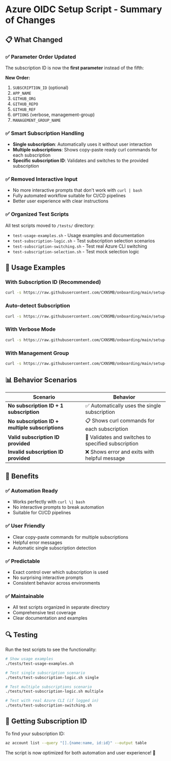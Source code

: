# Azure OIDC Setup Script - Summary of Changes

## 📋 What Changed

### ✅ Parameter Order Updated
The subscription ID is now the **first parameter** instead of the fifth:

**New Order:**
1. `SUBSCRIPTION_ID` (optional)
2. `APP_NAME` 
3. `GITHUB_ORG`
4. `GITHUB_REPO` 
5. `GITHUB_REF`
6. `OPTIONS` (verbose, management-group)
7. `MANAGEMENT_GROUP_NAME`

### ✅ Smart Subscription Handling
- **Single subscription**: Automatically uses it without user interaction
- **Multiple subscriptions**: Shows copy-paste ready curl commands for each subscription
- **Specific subscription ID**: Validates and switches to the provided subscription

### ✅ Removed Interactive Input
- No more interactive prompts that don't work with `curl | bash`
- Fully automated workflow suitable for CI/CD pipelines
- Better user experience with clear instructions

### ✅ Organized Test Scripts
All test scripts moved to `/tests/` directory:
- `test-usage-examples.sh` - Usage examples and documentation
- `test-subscription-logic.sh` - Test subscription selection scenarios
- `test-subscription-switching.sh` - Test real Azure CLI switching
- `test-subscription-selection.sh` - Test mock selection logic

## 🚀 Usage Examples

### With Subscription ID (Recommended)
```bash
curl -s https://raw.githubusercontent.com/CXNSMB/onboarding/main/setup-app-registration.sh | bash -s -- "12345678-1234-1234-1234-123456789012" "my-app" "my-org" "my-repo" "main"
```

### Auto-detect Subscription
```bash
curl -s https://raw.githubusercontent.com/CXNSMB/onboarding/main/setup-app-registration.sh | bash -s -- "" "my-app" "my-org" "my-repo" "main"
```

### With Verbose Mode
```bash
curl -s https://raw.githubusercontent.com/CXNSMB/onboarding/main/setup-app-registration.sh | bash -s -- "12345678-1234-1234-1234-123456789012" "my-app" "my-org" "my-repo" "main" "verbose"
```

### With Management Group
```bash
curl -s https://raw.githubusercontent.com/CXNSMB/onboarding/main/setup-app-registration.sh | bash -s -- "12345678-1234-1234-1234-123456789012" "my-app" "my-org" "my-repo" "main" "management-group" "my-mg"
```

## 📊 Behavior Scenarios

| Scenario | Behavior |
|----------|----------|
| **No subscription ID + 1 subscription** | ✅ Automatically uses the single subscription |
| **No subscription ID + multiple subscriptions** | 📋 Shows curl commands for each subscription |
| **Valid subscription ID provided** | 🔄 Validates and switches to specified subscription |
| **Invalid subscription ID provided** | ❌ Shows error and exits with helpful message |

## 🎯 Benefits

### ✅ **Automation Ready**
- Works perfectly with `curl \| bash`
- No interactive prompts to break automation
- Suitable for CI/CD pipelines

### ✅ **User Friendly**
- Clear copy-paste commands for multiple subscriptions
- Helpful error messages
- Automatic single subscription detection

### ✅ **Predictable**
- Exact control over which subscription is used
- No surprising interactive prompts
- Consistent behavior across environments

### ✅ **Maintainable**
- All test scripts organized in separate directory
- Comprehensive test coverage
- Clear documentation and examples

## 🔍 Testing

Run the test scripts to see the functionality:

```bash
# Show usage examples
./tests/test-usage-examples.sh

# Test single subscription scenario
./tests/test-subscription-logic.sh single

# Test multiple subscriptions scenario  
./tests/test-subscription-logic.sh multiple

# Test with real Azure CLI (if logged in)
./tests/test-subscription-switching.sh
```

## 📝 Getting Subscription ID

To find your subscription ID:

```bash
az account list --query "[].{name:name, id:id}" --output table
```

The script is now optimized for both automation and user experience! 🎉
